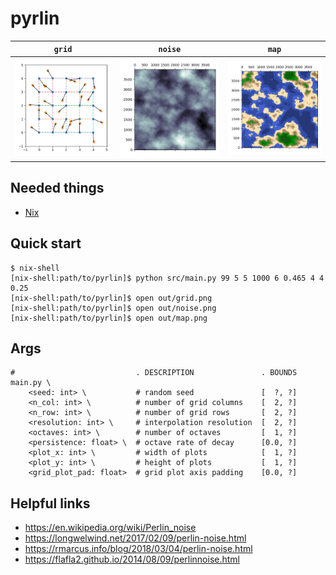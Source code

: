 # pyrlin

| `grid`              | `noise`              | `map`              |
|:-------------------:|:--------------------:|:------------------:|
| ![](cover/grid.png) | ![](cover/noise.png) | ![](cover/map.png) |

Needed things
---
*   [Nix](https://nixos.org/nix/)

Quick start
---
```
$ nix-shell
[nix-shell:path/to/pyrlin]$ python src/main.py 99 5 5 1000 6 0.465 4 4 0.25
[nix-shell:path/to/pyrlin]$ open out/grid.png
[nix-shell:path/to/pyrlin]$ open out/noise.png
[nix-shell:path/to/pyrlin]$ open out/map.png
```

Args
---
```
#                           . DESCRIPTION               . BOUNDS
main.py \
    <seed: int> \           # random seed               [  ?, ?]
    <n_col: int> \          # number of grid columns    [  2, ?]
    <n_row: int> \          # number of grid rows       [  2, ?]
    <resolution: int> \     # interpolation resolution  [  2, ?]
    <octaves: int> \        # number of octaves         [  1, ?]
    <persistence: float> \  # octave rate of decay      [0.0, ?]
    <plot_x: int> \         # width of plots            [  1, ?]
    <plot_y: int> \         # height of plots           [  1, ?]
    <grid_plot_pad: float>  # grid plot axis padding    [0.0, ?]
```

Helpful links
---
*   https://en.wikipedia.org/wiki/Perlin_noise
*   https://longwelwind.net/2017/02/09/perlin-noise.html
*   https://rmarcus.info/blog/2018/03/04/perlin-noise.html
*   https://flafla2.github.io/2014/08/09/perlinnoise.html
